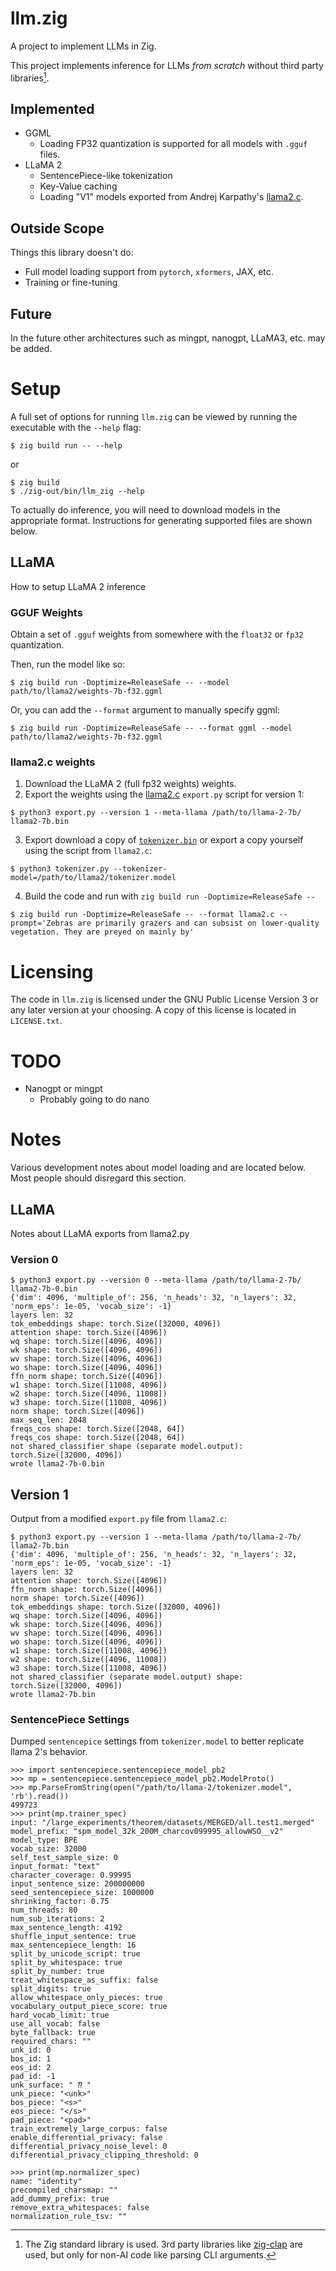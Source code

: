 
# llm.zig
A project to implement LLMs in Zig.

This project implements inference for LLMs *from scratch* without third
party libraries[^1].

[^1]: The Zig standard library is used. 3rd party libraries
like [zig-clap](https://github.com/Hejsil/zig-clap) are used, but only for
non-AI code like parsing CLI arguments.

## Implemented
- GGML
    - Loading FP32 quantization is supported for all models with `.gguf` files.
- LLaMA 2
    - SentencePiece-like tokenization
    - Key-Value caching
    - Loading "V1" models exported from Andrej Karpathy's [llama2.c](https://github.com/karpathy/llama2.c).

## Outside Scope
Things this library doesn't do:
- Full model loading support from `pytorch`, `xformers`, JAX, etc.
- Training or fine-tuning

## Future
In the future other architectures such as mingpt, nanogpt, LLaMA3, etc. may be added.

# Setup

A full set of options for running `llm.zig` can be viewed by running the executable with the
`--help` flag:

```
$ zig build run -- --help
```
or
```
$ zig build
$ ./zig-out/bin/llm_zig --help
```

To actually do inference, you will need to download models in the appropriate
format. Instructions for generating supported files are shown below.

## LLaMA
How to setup LLaMA 2 inference

### GGUF Weights
Obtain a set of `.gguf` weights from somewhere with the `float32` or `fp32` quantization.

Then, run the model like so:

```
$ zig build run -Doptimize=ReleaseSafe -- --model path/to/llama2/weights-7b-f32.ggml
```

Or, you can add the `--format` argument to manually specify ggml:
```
$ zig build run -Doptimize=ReleaseSafe -- --format ggml --model path/to/llama2/weights-7b-f32.ggml
```



### llama2.c weights
1. Download the LLaMA 2 (full fp32 weights) weights.
2. Export the weights using the [llama2.c](https://github.com/karpathy/llama2.c) `export.py` script for version 1:
```
$ python3 export.py --version 1 --meta-llama /path/to/llama-2-7b/ llama2-7b.bin
```
3. Export download a copy of
[`tokenizer.bin`](https://github.com/karpathy/llama2.c/blob/master/tokenizer.bin)
or export a copy yourself using the script from `llama2.c`:
```
$ python3 tokenizer.py --tokenizer-model=/path/to/llama2/tokenizer.model
```
4. Build the code and run with `zig build run -Doptimize=ReleaseSafe --`
```
$ zig build run -Doptimize=ReleaseSafe -- --format llama2.c --prompt='Zebras are primarily grazers and can subsist on lower-quality vegetation. They are preyed on mainly by'
```

# Licensing
The code in `llm.zig` is licensed under the GNU Public License Version 3 or any
later version at your choosing. A copy of this license is located in
`LICENSE.txt`.

# TODO
- Nanogpt or mingpt
    - Probably going to do nano

# Notes
Various development notes about model loading and are located below. Most people
should disregard this section.

## LLaMA
Notes about LLaMA exports from llama2.py

### Version 0
```
$ python3 export.py --version 0 --meta-llama /path/to/llama-2-7b/ llama2-7b-0.bin
{'dim': 4096, 'multiple_of': 256, 'n_heads': 32, 'n_layers': 32, 'norm_eps': 1e-05, 'vocab_size': -1}
layers len: 32
tok_embeddings shape: torch.Size([32000, 4096])
attention shape: torch.Size([4096])
wq shape: torch.Size([4096, 4096])
wk shape: torch.Size([4096, 4096])
wv shape: torch.Size([4096, 4096])
wo shape: torch.Size([4096, 4096])
ffn_norm shape: torch.Size([4096])
w1 shape: torch.Size([11008, 4096])
w2 shape: torch.Size([4096, 11008])
w3 shape: torch.Size([11008, 4096])
norm shape: torch.Size([4096])
max_seq_len: 2048
freqs_cos shape: torch.Size([2048, 64])
freqs_cos shape: torch.Size([2048, 64])
not shared_classifier shape (separate model.output): torch.Size([32000, 4096])
wrote llama2-7b-0.bin
```


## Version 1
Output from a modified `export.py` file from `llama2.c`:
```
$ python3 export.py --version 1 --meta-llama /path/to/llama-2-7b/ llama2-7b.bin
{'dim': 4096, 'multiple_of': 256, 'n_heads': 32, 'n_layers': 32, 'norm_eps': 1e-05, 'vocab_size': -1}
layers len: 32
attention shape: torch.Size([4096])
ffn_norm shape: torch.Size([4096])
norm shape: torch.Size([4096])
tok_embeddings shape: torch.Size([32000, 4096])
wq shape: torch.Size([4096, 4096])
wk shape: torch.Size([4096, 4096])
wv shape: torch.Size([4096, 4096])
wo shape: torch.Size([4096, 4096])
w1 shape: torch.Size([11008, 4096])
w2 shape: torch.Size([4096, 11008])
w3 shape: torch.Size([11008, 4096])
not shared_classifier (separate model.output) shape: torch.Size([32000, 4096])
wrote llama2-7b.bin
```

### SentencePiece Settings
Dumped `sentencepice` settings from `tokenizer.model` to better replicate llama
2's behavior.

```
>>> import sentencepiece.sentencepiece_model_pb2
>>> mp = sentencepiece.sentencepiece_model_pb2.ModelProto()
>>> mp.ParseFromString(open("/path/to/llama-2/tokenizer.model", 'rb').read())
499723
>>> print(mp.trainer_spec)
input: "/large_experiments/theorem/datasets/MERGED/all.test1.merged"
model_prefix: "spm_model_32k_200M_charcov099995_allowWSO__v2"
model_type: BPE
vocab_size: 32000
self_test_sample_size: 0
input_format: "text"
character_coverage: 0.99995
input_sentence_size: 200000000
seed_sentencepiece_size: 1000000
shrinking_factor: 0.75
num_threads: 80
num_sub_iterations: 2
max_sentence_length: 4192
shuffle_input_sentence: true
max_sentencepiece_length: 16
split_by_unicode_script: true
split_by_whitespace: true
split_by_number: true
treat_whitespace_as_suffix: false
split_digits: true
allow_whitespace_only_pieces: true
vocabulary_output_piece_score: true
hard_vocab_limit: true
use_all_vocab: false
byte_fallback: true
required_chars: ""
unk_id: 0
bos_id: 1
eos_id: 2
pad_id: -1
unk_surface: " ⁇ "
unk_piece: "<unk>"
bos_piece: "<s>"
eos_piece: "</s>"
pad_piece: "<pad>"
train_extremely_large_corpus: false
enable_differential_privacy: false
differential_privacy_noise_level: 0
differential_privacy_clipping_threshold: 0

>>> print(mp.normalizer_spec)
name: "identity"
precompiled_charsmap: ""
add_dummy_prefix: true
remove_extra_whitespaces: false
normalization_rule_tsv: ""
```
